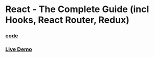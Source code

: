 # React - The Complete Guide (incl Hooks, React Router, Redux)

### [code](../../../code/-06-styling-react-cmp/goals-app-project/)

### [Live Demo](https://abdelrahman-goals-app.netlify.app/)
